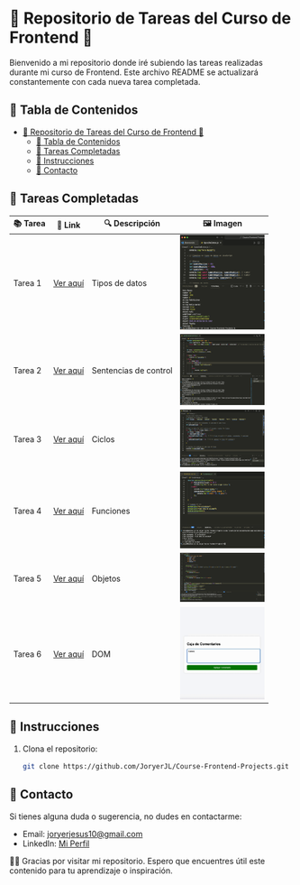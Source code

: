 # 🔧 Repositorio de Tareas del Curso de Frontend 🔧

Bienvenido a mi repositorio donde iré subiendo las tareas realizadas durante mi curso de Frontend. Este archivo README se actualizará constantemente con cada nueva tarea completada.

## 📝 Tabla de Contenidos
- [🔧 Repositorio de Tareas del Curso de Frontend 🔧](#-repositorio-de-tareas-del-curso-de-frontend-)
  - [📝 Tabla de Contenidos](#-tabla-de-contenidos)
  - [💼 Tareas Completadas](#-tareas-completadas)
  - [🔧 Instrucciones](#-instrucciones)
  - [📢 Contacto](#-contacto)

## 💼 Tareas Completadas

| 📚 **Tarea** | 📍 **Link** | 🔍 **Descripción** | 🖼️ **Imagen** |
|----------------|---------|-------------------|--------------------|
| Tarea 1 | [Ver aquí](https://github.com/JoryerJL/Course-Frontend-Projects/blob/main/Clase1/tiposDeDatos.js) | Tipos de datos | <img src="img/clase1.png" alt="imagen" width="150"> |
| Tarea 2 | [Ver aquí](https://github.com/JoryerJL/Course-Frontend-Projects/blob/main/Clase2/sentenciaDeControl.js) | Sentencias de control | <img src="img/clase2.png" alt="imagen" width="150"> |
| Tarea 3 | [Ver aquí](https://github.com/JoryerJL/Course-Frontend-Projects/blob/main/Clase3/Ciclos.js) | Ciclos | <img src="img/clase3.png" alt="imagen" width="150"> |
| Tarea 4 | [Ver aquí](https://github.com/JoryerJL/Course-Frontend-Projects/blob/main/Clase4/funciones.js) | Funciones | <img src="img/clase4.png" alt="imagen" width="150"> |
| Tarea 5 | [Ver aquí](https://github.com/JoryerJL/Course-Frontend-Projects/tree/main/Clase5) | Objetos | <img src="img/clase5.png" alt="imagen" width="150"> |
| Tarea 6 | [Ver aquí](https://github.com/JoryerJL/Course-Frontend-Projects/tree/main/Clase5) | DOM | <img src="img/clase6.gif" alt="imagen" width="150"> |

## 🔧 Instrucciones
1. Clona el repositorio:
    ```bash
    git clone https://github.com/JoryerJL/Course-Frontend-Projects.git
    ```

## 📢 Contacto
Si tienes alguna duda o sugerencia, no dudes en contactarme:
- Email: [joryerjesus10@gmail.com](mailto:joryerjesus10@gmail.com)
- LinkedIn: [Mi Perfil](https://www.linkedin.com/in/joryer-jimenez-563a3b171/)

💪🚀 Gracias por visitar mi repositorio. Espero que encuentres útil este contenido para tu aprendizaje o inspiración.


